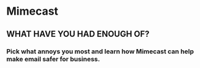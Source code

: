 # Mimecast

## WHAT HAVE YOU HAD ENOUGH OF?
### Pick what annoys you most and learn how Mimecast can help make email safer for business.
